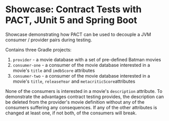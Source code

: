 # Showcase: Contract Tests with PACT, JUnit 5 and Spring Boot
Showcase demonstrating how PACT can be used to decouple a JVM consumer /
provider pairs during testing.

Contains three Gradle projects:

1. `provider` - a movie database with a set of pre-defined Batman movies
2. `consumer-one` - a consumer of the movie database interested in a movie's
`title` and `imdbScore` attributes
3. `consumer-two` - a consumer of the movie database interested in a movie's
`title`, `releaseYear` and `metacriticScore`attributes

None of the consumers is interested in a movie's `description` attribute.
To demonstrate the advantages contract testing provides, the description can
be deleted from the provider's movie definition without any of the consumers
suffering any consequences. If any of the other attributes is changed at least
one, if not both, of the consumers will break.
